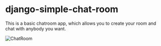 # django-simple-chat-room

This is a basic chatroom app, which allows you to create your room and chat with anybody you want.

![ChatRoom](https://user-images.githubusercontent.com/77573694/175381472-363c1bc8-a36b-4579-927b-955e0936ee69.jpg)
